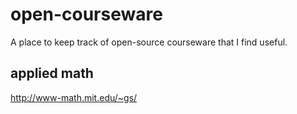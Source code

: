# open-courseware
A place to keep track of open-source courseware that I find useful.

## applied math
http://www-math.mit.edu/~gs/  
